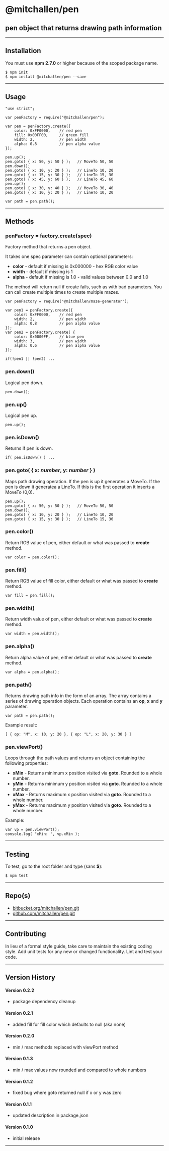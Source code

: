 
@mitchallen/pen
==
pen object that returns drawing path information
--
* * *
## Installation

You must use __npm__ __2.7.0__ or higher because of the scoped package name.

    $ npm init
    $ npm install @mitchallen/pen --save
  
* * *

## Usage

    "use strict";
    
	var penFactory = require("@mitchallen/pen");

	var pen = penFactory.create({ 
		color: 0xFF0000,	// red pen
		fill: 0x00FF00,		// green fill
		width: 2,			// pen width 
		alpha: 0.8			// pen alpha value
	});
	
	pen.up();
	pen.goto( { x: 50, y: 50 } );	// MoveTo 50, 50
	pen.down();
	pen.goto( { x: 10, y: 20 } );	// LineTo 10, 20
	pen.goto( { x: 15, y: 30 } );	// LineTo 15, 30
	pen.goto( { x: 45, y: 60 } );	// LineTo 45, 60
	pen.up();
	pen.goto( { x: 30, y: 40 } );	// MoveTo 30, 40
	pen.goto( { x: 10, y: 20 } );	// LineTo 10, 20
	
	var path = pen.path();
	
* * * 

 
## Methods


### penFactory = factory.create(spec)

Factory method that returns a pen object. 

It takes one spec parameter can contain optional parameters:

* __color__ - default if missing is 0x000000 - hex RGB color value
* __width__ - default if missing is 1
* __alpha__ - default if missing is 1.0 - valid values between 0.0 and 1.0

The method will return null if create fails, such as with bad parameters. You can call create multiple times to create multiple mazes.

    var penFactory = require("@mitchallen/maze-generator");

    var pen1 = penFactory.create({ 
		color: 0xFF0000,	// red pen
		width: 2,			// pen width 
		alpha: 0.8			// pen alpha value
	});
    var pen2 = penFactory.create( { 
		color: 0x0000FF,	// blue pen
		width: 3,			// pen width 
		alpha: 0.6			// pen alpha value
	});

    if(!pen1 || !pen2) ...

### pen.down()

Logical pen down. 

    pen.down();
    
### pen.up()

Logical pen up. 

    pen.up();
    
### pen.isDown()

Returns if pen is down. 

    if( pen.isDown() ) ...
    
### pen.goto( { x: *number*, y: *number* } )

Maps path drawing operation. If the pen is up it generates a MoveTo. If the pen is down it generatea a LineTo. If this is the first operation it inserts a MoveTo (0,0). 

	pen.up();
	pen.goto( { x: 50, y: 50 } );	// MoveTo 50, 50
	pen.down();
	pen.goto( { x: 10, y: 20 } );	// LineTo 10, 20
	pen.goto( { x: 15, y: 30 } );	// LineTo 15, 30
	
### pen.color()

Return RGB value of pen, either default or what was passed to __create__ method. 

    var color = pen.color();

### pen.fill()

Return RGB value of fill color, either default or what was passed to __create__ method. 

    var fill = pen.fill();
    
### pen.width()

Return width value of pen, either default or what was passed to __create__ method. 

    var width = pen.width();
    
### pen.alpha()

Return alpha value of pen, either default or what was passed to __create__ method. 

    var alpha = pen.alpha();
    
### pen.path()

Returns drawing path info in the form of an array.  The array contains a series of drawing operation objects. Each operation contains an __op__, __x__ and __y__ parameter. 

    var path = pen.path();
    
Example result:

	[ { op: "M", x: 10, y: 20 }, { op: "L", x: 20, y: 30 } ]
	
### pen.viewPort()

Loops through the path values and returns an object containing the following properties:

* __xMin__ - Returns minimum x position visited via __goto__. Rounded to a whole number.
* __yMin__ - Returns minimum y position visited via __goto__. Rounded to a whole number.
* __xMax__ - Returns maximum x position visited via __goto__. Rounded to a whole number.
* __yMax__ - Returns maximum y position visited via __goto__. Rounded to a whole number.

Example:

	var vp = pen.viewPort();
	console.log( "xMin: ", vp.xMin );
  
* * *

## Testing

To test, go to the root folder and type (sans __$__):

    $ npm test 
 
* * *
 
## Repo(s)

* [bitbucket.org/mitchallen/pen.git](https://bitbucket.org/mitchallen/pen.git)
* [github.com/mitchallen/pen.git](https://github.com/mitchallen/pen.git)

* * *

## Contributing

In lieu of a formal style guide, take care to maintain the existing coding style.
Add unit tests for any new or changed functionality. Lint and test your code.

* * *

## Version History

#### Version 0.2.2

* package dependency cleanup

#### Version 0.2.1

* added fill for fill color which defaults to null (aka none) 

#### Version 0.2.0

* min / max methods replaced with viewPort method 

#### Version 0.1.3 

* min / max values now rounded and compared to whole numbers

#### Version 0.1.2 

* fixed bug where goto returned null if x or y was zero

#### Version 0.1.1 

* updated description in package.json

#### Version 0.1.0 

* initial release

* * *
